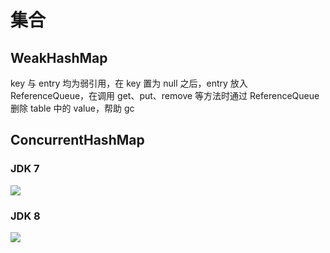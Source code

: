 # 集合
## WeakHashMap
key 与 entry 均为弱引用，在 key 置为 null 之后，entry 放入 ReferenceQueue，在调用 get、put、remove 等方法时通过 ReferenceQueue 删除 table 中的 value，帮助 gc

## ConcurrentHashMap
### JDK 7
![](http://zia-wiki.oss-cn-hangzhou.aliyuncs.com/18-11-3/12892777.jpg)

### JDK 8
![](http://zia-wiki.oss-cn-hangzhou.aliyuncs.com/18-11-3/68830328.jpg)